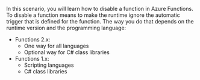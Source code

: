 In this scenario, you will learn how to disable a function in Azure Functions. To disable a function means to make the runtime ignore the automatic trigger that is defined for the function. The way you do that depends on the runtime version and the programming language:

- Functions 2.x:
    * One way for all languages
    * Optional way for C# class libraries
- Functions 1.x:
    * Scripting languages
    * C# class libraries